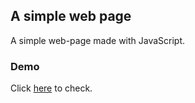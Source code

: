 ## A simple web page

A simple web-page made with JavaScript.

### Demo

Click [here](https://gurveerkaur1.github.io/Location-giver/) to check.



